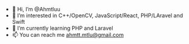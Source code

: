 - 👋 Hi, I’m @Ahmtluu
- 👀 I’m interested in C++/OpenCV, JavaScript/React, PHP/LAravel and Swift
- 🌱 I’m currently learning PHP and Laravel
- 📫 You can reach me ahmtt.mtlu@gmail.com


